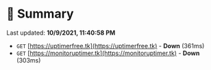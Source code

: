 # 📖 Summary
Last updated: **10/9/2021, 11:40:58 PM**

- `GET` [https://uptimerfree.tk](https://uptimerfree.tk) - **Down** (361ms)
- `GET` [https://monitoruptimer.tk](https://monitoruptimer.tk) - **Down** (303ms)
